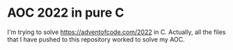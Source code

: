 <h1>AOC 2022 in pure C</h1>

I'm trying to solve https://adventofcode.com/2022 in C. 
Actually, all the files that I have pushed to this repository worked to solve my AOC.
